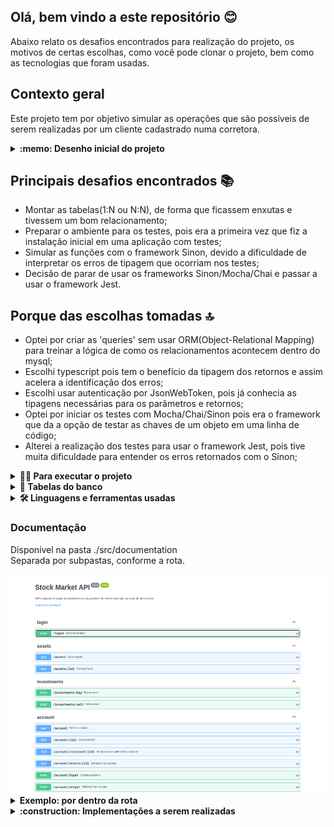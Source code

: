 ## Olá, bem vindo a este repositório :blush:

Abaixo relato os desafios encontrados para realização do projeto, os motivos de certas escolhas, como você pode clonar o projeto, bem como as tecnologias que foram usadas.


## Contexto geral

Este projeto tem por objetivo simular as operações que são possíveis de serem realizadas por um cliente cadastrado numa corretora.

<details>
  <summary><strong> :memo: Desenho inicial do projeto</strong></summary><br />
  <div style="display: inline_block">
    <img alt="planningProject" height="350" width="600" src="./images/planning.png"/>
  </div>
</details>

## Principais desafios encontrados :books:
 - Montar as tabelas(1:N ou N:N), de forma que ficassem enxutas e tivessem um bom relacionamento;
 - Preparar o ambiente para os testes, pois era a primeira vez que fiz a instalação inicial em uma aplicação com testes;
 - Simular as funções com o framework Sinon, devido a dificuldade de interpretar os erros de tipagem que ocorriam nos testes;
 - Decisão de parar de usar os frameworks Sinon/Mocha/Chai e passar a usar o framework Jest.

## Porque das escolhas tomadas :top:
 - Optei por criar as 'queries' sem usar ORM(Object-Relational Mapping) para treinar a lógica de como os relacionamentos acontecem dentro do mysql;
 - Escolhi typescript pois tem o benefício da tipagem dos retornos e assim acelera a identificação dos erros;
 - Escolhi usar autenticação por JsonWebToken, pois já conhecia as tipagens necessárias para os parâmetros e retornos;
 - Optei por iniciar os testes com Mocha/Chai/Sinon pois era o framework que da a opção de testar as chaves de um objeto em uma linha de código;
 - Alterei a realização dos testes para usar o framework Jest, pois tive muita dificuldade para entender os erros retornados com o Sinon;

<details>
  <summary><strong>👨‍💻 Para executar o projeto</strong></summary><br />

  1. Clone o repositório, com o comando abaixo, no terminal:

  - `git clone git@github.com:KerliS9/stock-market-api.git`

  2. Entre na pasta do repositório que você acabou de clonar:

  - `cd stock-market-api`

  3. Instale as dependências

  - `npm install`

  4. Configure as variáveis de ambiente no arquivo .env, conforme o exemplo informado no arquivo example.env

  5. Se tiver o docker instalado e configurado na máquina: digite no terminal o comando abaixo <br />
  Caso contrário, vá para o passo 'Rodando sem o docker' e depois retorne ao passo 5 <br />
  ⚠ Atenção ⚠ Se atente para as portas que você está configurando no .env e/ou a porta padrão usada pelo mysql(3306) <br />

  - `docker-compose up -d`

  6. Copie o arquivo script 'StockMarketDB.sql' da pasta stock-market-api e cole na sua ferramenta visual de preferência, exemplo Mysql Workbench

  7. Execute o script no Workbench

  8. Volte ao seu terminal e digite

  - `npm run dev`

  9. Acesse a sua ferramenta de API REST preferida, exemplo insomnia e simule o uso das rotas conforme o arquivo .src/routes/ <br />
   ⚠ Atenção ⚠  Todas as rotas que solicitem informação específica de um cliente possuem validação por token.

  <details>
    <summary>Rodando sem uso do Docker</summary><br />

    - Passos 1 á 3, segue da mesma forma

    Em substituição ao passo 4, será obrigatória a instalação dos pacotes Node v16 e MySql

  </details>
</details>

<details>
  <summary><strong>🏦 Tabelas do banco</strong></summary><br />
  <div style="display: inline_block">
    <img alt="relationsBetweenTables" height="350" width="600" src="./images/tables.png"/>
  </div>

  O banco tem 7 tabelas - direcionadas a 3 entidades.
  <details>
    <summary><strong>Entidade Cliente</strong></summary><br />

    ```sql
    CREATE TABLE StockMarketDB.Customer (
      id int AUTO_INCREMENT NOT NULL,
      full_name varchar(100) NOT NULL,
      password varchar(12) NOT NULL,
      investor_profile varchar(50) NOT NULL,
      account_balance decimal(19, 2) NOT NULL,
      PRIMARY KEY (id) 
    )ENGINE=InnoDB;

    CREATE TABLE StockMarketDB.Account_Statement (
      id int AUTO_INCREMENT NOT NULL,
      customer_id int NOT NULL,
      account_input decimal(19, 2),
      account_output decimal(19, 2),
      date DATETIME DEFAULT CURRENT_TIMESTAMP,
      PRIMARY KEY (id),
      FOREIGN KEY (customer_id) REFERENCES StockMarketDB.Customer (id) ON DELETE CASCADE
    )ENGINE=InnoDB;

    CREATE TABLE StockMarketDB.Customer_Custody (
      customer_id int NOT NULL,
      asset_id int NOT NULL,
      amount_asset int NOT NULL,
      sector varchar(100) NOT NULL
    )ENGINE=InnoDB;
    ```
  </details>

  <details>
    <summary><strong>Entidade Ativos</strong></summary><br />

    ```sql
    CREATE TABLE StockMarketDB.Market_Assets (
      id int AUTO_INCREMENT NOT NULL,
      asset varchar(6) NOT NULL,
      price decimal(19, 2) NOT NULL,
      PRIMARY KEY (id)
    )ENGINE=InnoDB;

    CREATE TABLE StockMarketDB.Brokerage_Firms (
      id int AUTO_INCREMENT NOT NULL,
      broker varchar(100) NOT NULL,
      asset_id int NOT NULL,
      amount_asset int NOT NULL,
      PRIMARY KEY (id),
      FOREIGN KEY (asset_id) REFERENCES StockMarketDB.Market_Assets (id) ON DELETE CASCADE
    )ENGINE=InnoDB;

    CREATE TABLE StockMarketDB.Companies (
      id int AUTO_INCREMENT NOT NULL,
      asset_id int NOT NULL,
      company varchar(250) NOT NULL,
      sector varchar(100) NOT NULL,
      PRIMARY KEY (id),
      FOREIGN KEY (asset_id) REFERENCES StockMarketDB.Market_Assets (id) ON DELETE CASCADE
    )ENGINE=InnoDB;
    ```
  </details>

  <details>
    <summary><strong>Entidade Investimentos</strong></summary><br />

    ```sql
    CREATE TABLE StockMarketDB.Customer_Investments (
      id int AUTO_INCREMENT NOT NULL,
      customer_id int NOT NULL,
      asset_id int NOT NULL,
      amount_asset_take int,
      amount_asset_sell int,
      date DATETIME DEFAULT CURRENT_TIMESTAMP, 
      PRIMARY KEY (id),
      FOREIGN KEY (customer_id) REFERENCES StockMarketDB.Customer (id) ON DELETE CASCADE,
      FOREIGN KEY (asset_id) REFERENCES StockMarketDB.Market_Assets (id) ON DELETE CASCADE
    )ENGINE=InnoDB;
    ```
  </details>

</details>

<details>
  <summary><strong>🛠 Linguagens e ferramentas usadas</strong></summary>

  ### Para construção do projeto:
  - [TypeScript](https://www.typescriptlang.org/)
  - [Node.js](https://nodejs.org/en/)
  - [Express](http://expressjs.com/)
  - [Joi](https://www.npmjs.com/package/joi)
  - [JWT](https://jwt.io/)
  - [EsLint](https://eslint.org/)
  - [nodemon](https://www.npmjs.com/package/nodemon)
  - [mysql](https://www.mysql.com/)
  - [docker](https://www.docker.com/)
  - [dotenv](https://www.npmjs.com/package/dotenv)
  - [http-status-codes](https://www.npmjs.com/package/http-status-codes)

  ### Para os testes unitários:
  - [ts-jest](https://www.npmjs.com/package/ts-jest)
  - [jest-mock/express](https://www.npmjs.com/package/@jest-mock/express)

  ### Para documentação
  - [swaggerUi](https://swagger.io/tools/swagger-ui/)

</details>

### Documentação

Disponível na pasta ./src/documentation <br />
Separada por subpastas, conforme a rota.

  <div style="display: inline_block">
    <img alt="routesOnProject" height="350" width="600" src="./images/routesOnSwagger.png"/>
  </div>

<details>
  <summary><strong> Exemplo: por dentro da rota</strong></summary><br />
  <div style="display: inline_block">
    <img alt="exampleRoute" height="350" width="600" src="./images/routeAccountInput.png"/>
  </div>
</details>

<details>
  <summary><strong> :construction: Implementações a serem realizadas</strong></summary>
  
  Deploy do projeto
  Deploy do banco de dados

</details>
